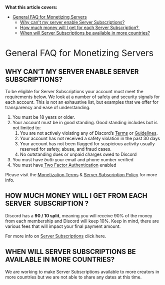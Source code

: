 <p><strong><span class="wysiwyg-font-size-large">What this article covers:</span></strong></p>
<ul>
    <li>
        <a href="#h_01GJGZ071S7QP058HTVK3D405T" target="_self"><span style="font-weight: 400;">General FAQ for Monetizing Servers</span></a>
        <ul>
            <li style="font-weight: 400;" aria-level="1"><span style="font-weight: 400;"><a href="#h_01GJGZ0F2HHVZMXDE8AZG786TM" target="_self">Why can't my server enable Server Subscriptions?</a> </span></li>
            <li style="font-weight: 400;" aria-level="1"><a href="#h_01GJGZ0NSJMADC46KP171G91S0" target="_self"><span style="font-weight: 400;">How much money will I get for each Server Subscription? </span></a></li>
            <li style="font-weight: 400;" aria-level="1"><span style="font-weight: 400;"><a href="#h_01GJGZ0VGMAM0ESAGGWGAMF7JQ" target="_self">When will Server Subscriptions be available in more countries?</a> </span></li>
        </ul>
    </li>
</ul>
<h1 id="h_01GJGZ071S7QP058HTVK3D405T"><span style="font-weight: 400;">General FAQ for Monetizing Servers <br></span></h1>
<h2 id="h_01GJGZ0F2HHVZMXDE8AZG786TM"><strong>WHY CAN’T MY SERVER ENABLE SERVER SUBSCRIPTIONS?</strong></h2>
<p><span style="font-weight: 400;">To be eligible for Server Subscriptions your account must meet the requirements below. We look at a number of safety and security signals for each account. This is not an exhaustive list, but examples that we offer for transparency and ease of understanding. </span></p>
<ol>
    <li style="font-weight: 400;" aria-level="1"><span style="font-weight: 400;">You must be 18 years or older.</span></li>
    <li style="font-weight: 400;" aria-level="1">
        <span style="font-weight: 400;">Your account must be in good standing. Good standing includes but is not limited to:</span>
        <ol>
            <li style="font-weight: 400;" aria-level="1"><span style="font-weight: 400;">You are not actively violating any of Discord’s <a href="https://discord.com/terms" target="_blank" rel="noopener">Terms</a> or <a href="https://discord.com/guidelines" target="_blank" rel="noopener">Guidelines</a>.</span></li>
            <li style="font-weight: 400;" aria-level="2"><span style="font-weight: 400;">Your account has not received a safety violation in the past 30 days</span></li>
            <li style="font-weight: 400;" aria-level="2"><span style="font-weight: 400;">Your account has not been flagged for suspicious activity usually reserved for safety, abuse, and fraud cases.</span></li>
            <li style="font-weight: 400;" aria-level="2"><span style="font-weight: 400;">No outstanding dues or unpaid charges owed to Discord</span></li>
        </ol>
    </li>
    <li style="font-weight: 400;" aria-level="1">
        <span style="font-weight: 400;">You must have </span><em><span style="font-weight: 400;">both</span></em><span style="font-weight: 400;"> your email and phone number verified</span>
    </li>
    <li style="font-weight: 400;" aria-level="1">
        <span style="font-weight: 400;">You must have</span><a href="https://support.discord.com/hc/en-us/articles/219576828-Setting-up-Two-Factor-Authentication" target="_blank" rel="noopener"> Two Factor Authentication</a><span style="font-weight: 400;"> enabled</span>
    </li>
</ol>
<p><span style="font-weight: 400;">Please visit the <a href="https://support.discord.com/hc/en-us/articles/5330075836311-Creator-Pilot-Terms" target="_blank" rel="noopener">Monetization Terms</a> &amp; </span><a href="https://support.discord.com/hc/en-us/articles/10575066024983" target="_blank" rel="noopener">Server Subscription Policy</a><span style="font-weight: 400;"> for more info. </span><span style="font-weight: 400;"><br></span></p>
<h2 id="h_01GJGZ0NSJMADC46KP171G91S0"><strong>HOW MUCH MONEY WILL I GET FROM EACH SERVER  SUBSCRIPTION ?</strong></h2>
<p><span style="font-weight: 400;">Discord has a </span><strong>90 / 10 split</strong><span style="font-weight: 400;">, meaning you will receive 90% of the money from each membership and Discord will keep 10%. Keep in mind, there are various fees that will impact your final payment amount.  </span></p>
<p><span style="font-weight: 400;">For more info on <a href="https://creator-support.discord.com/hc/en-us/articles/10423011974551" target="_blank" rel="noopener">Server Subscriptions</a> click here. </span></p>
<h2 id="h_01GJGZ0VGMAM0ESAGGWGAMF7JQ"><strong>WHEN WILL SERVER SUBSCRIPTIONS BE AVAILABLE IN MORE COUNTRIES? </strong></h2>
<p><span style="font-weight: 400;">We are working to make Server Subscriptions available to more creators in more countries but we are not able to share any dates at this time. </span></p>